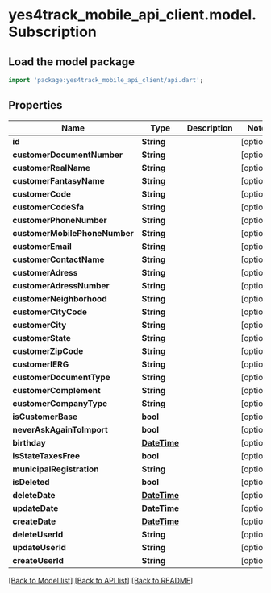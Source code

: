 # yes4track_mobile_api_client.model.Subscription

## Load the model package
```dart
import 'package:yes4track_mobile_api_client/api.dart';
```

## Properties
Name | Type | Description | Notes
------------ | ------------- | ------------- | -------------
**id** | **String** |  | [optional] 
**customerDocumentNumber** | **String** |  | [optional] 
**customerRealName** | **String** |  | [optional] 
**customerFantasyName** | **String** |  | [optional] 
**customerCode** | **String** |  | [optional] 
**customerCodeSfa** | **String** |  | [optional] 
**customerPhoneNumber** | **String** |  | [optional] 
**customerMobilePhoneNumber** | **String** |  | [optional] 
**customerEmail** | **String** |  | [optional] 
**customerContactName** | **String** |  | [optional] 
**customerAdress** | **String** |  | [optional] 
**customerAdressNumber** | **String** |  | [optional] 
**customerNeighborhood** | **String** |  | [optional] 
**customerCityCode** | **String** |  | [optional] 
**customerCity** | **String** |  | [optional] 
**customerState** | **String** |  | [optional] 
**customerZipCode** | **String** |  | [optional] 
**customerIERG** | **String** |  | [optional] 
**customerDocumentType** | **String** |  | [optional] 
**customerComplement** | **String** |  | [optional] 
**customerCompanyType** | **String** |  | [optional] 
**isCustomerBase** | **bool** |  | [optional] 
**neverAskAgainToImport** | **bool** |  | [optional] 
**birthday** | [**DateTime**](DateTime.md) |  | [optional] 
**isStateTaxesFree** | **bool** |  | [optional] 
**municipalRegistration** | **String** |  | [optional] 
**isDeleted** | **bool** |  | [optional] 
**deleteDate** | [**DateTime**](DateTime.md) |  | [optional] 
**updateDate** | [**DateTime**](DateTime.md) |  | [optional] 
**createDate** | [**DateTime**](DateTime.md) |  | [optional] 
**deleteUserId** | **String** |  | [optional] 
**updateUserId** | **String** |  | [optional] 
**createUserId** | **String** |  | [optional] 

[[Back to Model list]](../README.md#documentation-for-models) [[Back to API list]](../README.md#documentation-for-api-endpoints) [[Back to README]](../README.md)


